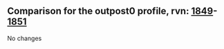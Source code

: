 ## Comparison for the outpost0 profile, rvn: [1849](https://github.com/PRO100KatYT/FortniteProfileRevisions/tree/main/profiles/outpost0/1849%20outpost0.json)-[1851](https://github.com/PRO100KatYT/FortniteProfileRevisions/tree/main/profiles/outpost0/1851%20outpost0.json)

No changes
